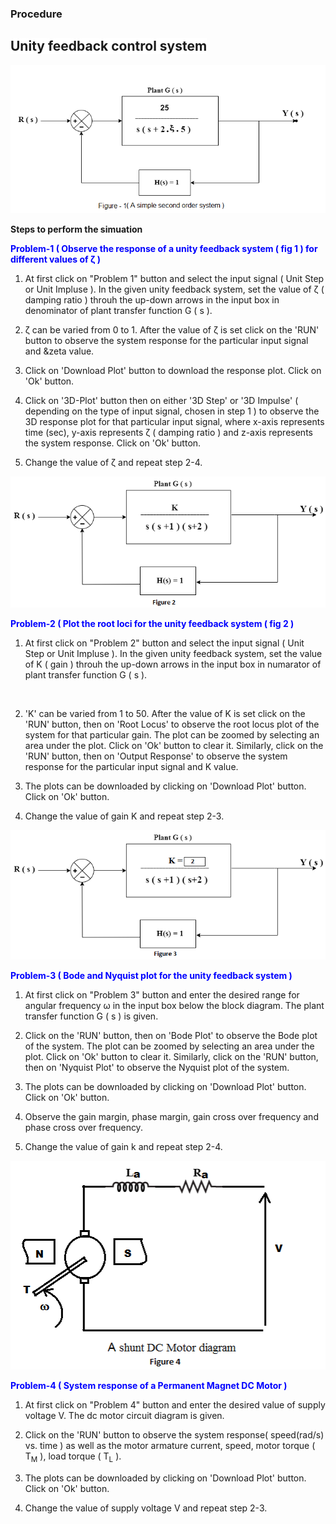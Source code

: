 ### Procedure

<h2><span style="background-color: rgb(255, 255, 255); ">Unity feedback control system</span></h2>
<div align="center">
<img class="img-fluid"  src="./images/fig1.png" alt="">          
</div>
								
								
<p><b>Steps to perform the simuation</b>
           

<b style="color:blue">Problem-1 ( Observe the response of a unity feedback system ( fig 1 ) for different values of &zeta; )</b>

1. At first click on "Problem 1" button and select the input signal ( Unit Step or Unit Impluse ). In the given unity feedback system, set the value of &zeta; ( damping ratio ) throuh the up-down arrows
in the input box in denominator of plant transfer function G ( s ).

2. &zeta; can be varied from 0 to 1. After the value of &zeta; is set click on the 'RUN' button to observe the system response for the particular input signal and &zeta value.

3. Click on 'Download Plot' button to download the response plot. Click on 'Ok' button.

4. Click on '3D-Plot' button then on either '3D Step' or '3D Impulse' ( depending on the type of input signal, chosen in step 1 )
to observe the 3D response plot for that particular input signal, where x-axis represents time (sec), y-axis represents &zeta; ( damping ratio ) and z-axis 
represents the system response. Click on 'Ok' button.

5. Change the value of &zeta; and repeat step 2-4.


<div align="center">
<img class="img-fluid"  src="./images/pr2.png" alt="">           
</div>


<b style="color:blue">Problem-2 ( Plot the root loci for the unity feedback system ( fig 2 )</b>

1. At first click on "Problem 2" button and select the input signal ( Unit Step or Unit Impluse ). In the given unity feedback system, set the value of K ( gain ) throuh the up-down arrows
in the input box in numarator of plant transfer function G ( s ).</li></br>

2. 'K' can be varied from 1 to 50. After the value of K is set click on the 'RUN' button, then on 'Root Locus' to observe the root locus plot of the system for that particular gain. The plot can be zoomed by selecting an area under the plot. Click on 'Ok' button to clear it.
Similarly, click on the 'RUN' button, then on 'Output Response' to observe the system response for the particular input signal and K value.

3. The plots can be downloaded by clicking on 'Download Plot' button. Click on 'Ok' button.

4. Change the value of gain K and repeat step 2-3.		
    


<div align="center">
<img class="img-fluid"  src="./images/pr3.png" alt="">          
</div>

<b style="color:blue">Problem-3 ( Bode and Nyquist plot for the unity feedback system )</b>

1. At first click on "Problem 3" button and enter the desired range for angular frequency &omega; in the
input box below the block diagram. The plant transfer function G ( s ) is given.

2. Click on the 'RUN' button, then on 'Bode Plot' to observe the Bode plot of the system. The plot can be zoomed by selecting an area under the plot. Click on 'Ok' button to clear it.
Similarly, click on the 'RUN' button, then on 'Nyquist Plot' to observe the Nyquist plot of the system.

3. The plots can be downloaded by clicking on 'Download Plot' button. Click on 'Ok' button.

4. Observe the gain margin, phase margin, gain cross over frequency and phase cross over frequency.

5. Change the value of gain k and repeat step 2-4.


<div align="center">
<img class="img-fluid"  src="./images/pr4.png" alt="">          
</div>

<b style="color:blue">Problem-4 ( System response of a Permanent Magnet DC Motor )</b>

1. At first click on "Problem 4" button and enter the desired value of supply voltage V. The dc motor circuit diagram is given.

2. Click on the 'RUN' button to observe the system response( speed(rad/s) vs. time ) as well as the motor armature current, speed, motor torque ( T<sub>M</sub> ), load torque ( T<sub>L</sub> ).

3. The plots can be downloaded by clicking on 'Download Plot' button. Click on 'Ok' button.

4. Change the value of supply voltage V and repeat step 2-3.	
                
      
